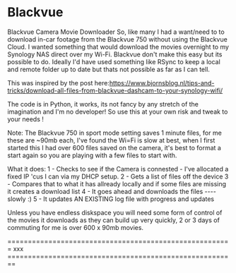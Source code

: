 # Blackvue
Blackvue Camera Movie Downloader
So, like many I had a want/need to to download in-car footage from the Blackvue 750 without using the Blackvue Cloud. I wanted something that would download the movies overnight to my Synology NAS direct over my Wi-Fi. Blackvue don't make this easy but its possible to do. Ideally I'd have used something like RSync to keep a local and remote folder up to date but thats not possible as far as I can tell.

This was inspired by the post here:https://www.bjornsblog.nl/tips-and-tricks/download-all-files-from-blackvue-dashcam-to-your-synology-wifi/

The code is in Python, it works, its not fancy by any stretch of the imagination and I'm no developer! So use this at your own risk and tweak to your needs !

Note:
The Blackvue 750 in sport mode setting saves 1 minute files, for me these are ~90mb each, I've found the Wi=Fi is slow at best, when I first started this I had over 600 files saved on the camera, it's best to format a start again so you are playing with a few files to start with.

What it does:
1 - Checks to see if the Camera is connested - I've allocated a fixed IP 'cus I can via my DHCP setup.
2 - Gets a list of files off the device
3 - Compares that to what it has allready locally and if some files are missing it creates a download list
4 - It goes ahead and downloads the files ---- slowly :)
5 - It updates AN EXISTING log file with progress and updates

Unless you have endless diskspace you will need some form of control of the movies it downloads as they can build up very quickly, 2 or 3 days of commuting for me is over 600 x 90mb movies.

======================================================= xxx ========================================================
